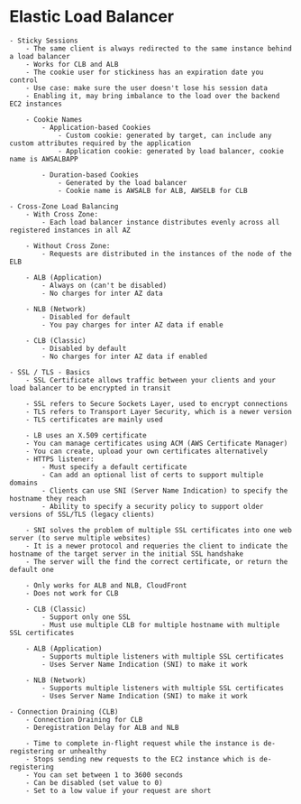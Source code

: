 # Elastic Load Balancer

	- Sticky Sessions
		- The same client is always redirected to the same instance behind a load balancer
		- Works for CLB and ALB
		- The cookie user for stickiness has an expiration date you control
		- Use case: make sure the user doesn't lose his session data
		- Enabling it, may bring imbalance to the load over the backend EC2 instances

		- Cookie Names 
			- Application-based Cookies
				- Custom cookie: generated by target, can include any custom attributes required by the application
				- Application cookie: generated by load balancer, cookie name is AWSALBAPP
			
			- Duration-based Cookies
				- Generated by the load balancer
				- Cookie name is AWSALB for ALB, AWSELB for CLB 

	- Cross-Zone Load Balancing
		- With Cross Zone:
			- Each load balancer instance distributes evenly across all registered instances in all AZ
		
		- Without Cross Zone: 
			- Requests are distributed in the instances of the node of the ELB

		- ALB (Application)
			- Always on (can't be disabled)
			- No charges for inter AZ data
		
		- NLB (Network)
			- Disabled for default
			- You pay charges for inter AZ data if enable

		- CLB (Classic)
			- Disabled by default 
			- No charges for inter AZ data if enabled
	
	- SSL / TLS - Basics
		- SSL Certificate allows traffic between your clients and your load balancer to be encrypted in transit

		- SSL refers to Secure Sockets Layer, used to encrypt connections
		- TLS refers to Transport Layer Security, which is a newer version
		- TLS certificates are mainly used

		- LB uses an X.509 certificate
		- You can manage certificates using ACM (AWS Certificate Manager)
		- You can create, upload your own certificates alternatively
		- HTTPS listener: 
			- Must specify a default certificate
			- Can add an optional list of certs to support multiple domains
			- Clients can use SNI (Server Name Indication) to specify the hostname they reach
			- Ability to specify a security policy to support older versions of SSL/TLS (legacy clients)
		
		- SNI solves the problem of multiple SSL certificates into one web server (to serve multiple websites)
		- It is a newer protocol and requeries the client to indicate the hostname of the target server in the initial SSL handshake
		- The server will the find the correct certificate, or return the default one

		- Only works for ALB and NLB, CloudFront
		- Does not work for CLB

		- CLB (Classic)
			- Support only one SSL
			- Must use multiple CLB for multiple hostname with multiple SSL certificates
		
		- ALB (Application)
			- Supports multiple listeners with multiple SSL certificates
			- Uses Server Name Indication (SNI) to make it work
		
		- NLB (Network)
			- Supports multiple listeners with multiple SSL certificates
			- Uses Server Name Indication (SNI) to make it work
	
	- Connection Draining (CLB)
		- Connection Draining for CLB
		- Deregistration Delay for ALB and NLB

		- Time to complete in-flight request while the instance is de-registering or unhealthy
		- Stops sending new requests to the EC2 instance which is de-registering
		- You can set between 1 to 3600 seconds
		- Can be disabled (set value to 0)
		- Set to a low value if your request are short

